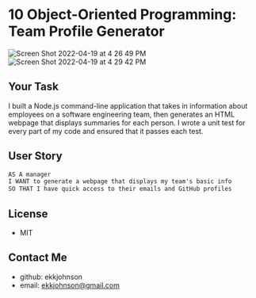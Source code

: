 # 10 Object-Oriented Programming: Team Profile Generator
![Screen Shot 2022-04-19 at 4 26 49 PM](https://user-images.githubusercontent.com/97856843/164104962-0f103d32-b881-4a64-8d0b-f86488e40cbb.png)
![Screen Shot 2022-04-19 at 4 29 42 PM](https://user-images.githubusercontent.com/97856843/164105061-3c8f454b-5279-4483-8017-88f501792d69.png)

## Your Task

I built a Node.js command-line application that takes in information about employees on a software engineering team, then generates an HTML webpage that displays summaries for each person. I wrote a unit test for every part of my code and ensured that it passes each test.



## User Story

```md
AS A manager
I WANT to generate a webpage that displays my team's basic info
SO THAT I have quick access to their emails and GitHub profiles
```
## License
* MIT

## Contact Me
* github: ekkjohnson
* email: ekkjohnson@gmail.com

